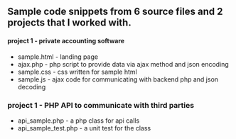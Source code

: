 ## Sample code snippets from 6 source files and 2 projects that I worked with. ##

#### project 1 - private accounting software ####
* sample.html - landing page
* ajax.php - php script to provide data via ajax method and json encoding
* sample.css - css written for sample html
* sample.js - ajax code for communicating with backend php and json decoding

### project 1 - PHP API to communicate with third parties ###
* api_sample.php - a php class for api calls
* api_sample_test.php - a unit test for the class
